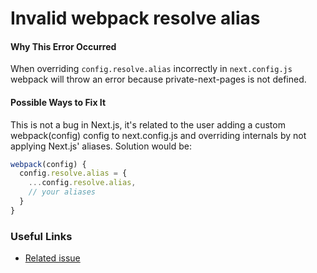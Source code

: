 # Invalid webpack resolve alias

#### Why This Error Occurred

When overriding `config.resolve.alias` incorrectly in `next.config.js` webpack will throw an error because private-next-pages is not defined.

#### Possible Ways to Fix It

This is not a bug in Next.js, it's related to the user adding a custom webpack(config) config to next.config.js and overriding internals by not applying Next.js' aliases. Solution would be:

```js
webpack(config) {
  config.resolve.alias = {
    ...config.resolve.alias,
    // your aliases
  }
}
```

### Useful Links

- [Related issue](https://github.com/zeit/next.js/issues/6681)
